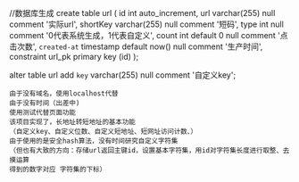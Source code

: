 
//数据库生成
create table url
(
	id int auto_increment,
	url varchar(255) null comment '实际url',
	shortKey varchar(255) null comment '短码',
	type int null comment '0代表系统生成，1代表自定义',
	count int default 0 null comment '点击次数',
	`created-at` timestamp default now() null comment '生产时间',
	constraint url_pk
		primary key (id)
);

alter table url
	add `key` varchar(255) null comment '自定义key';
	
	
	由于没有域名，使用localhost代替
	由于没有时间（出差中)
	使用测试代替页面功能
	该项目实现了，长地址转短地址的基本功能
	（自定义key、自定义位数、自定义短地址、短网址访问计数、）
	由于使用的是安全hash算法，没有时间研究自定义字符集
	（但也有大致的方向：存储url返回主键id，设置基本字符集，用id对字符集长度进行取整、去摸运算
	得到的数字对应 字符集的下标）
	
	